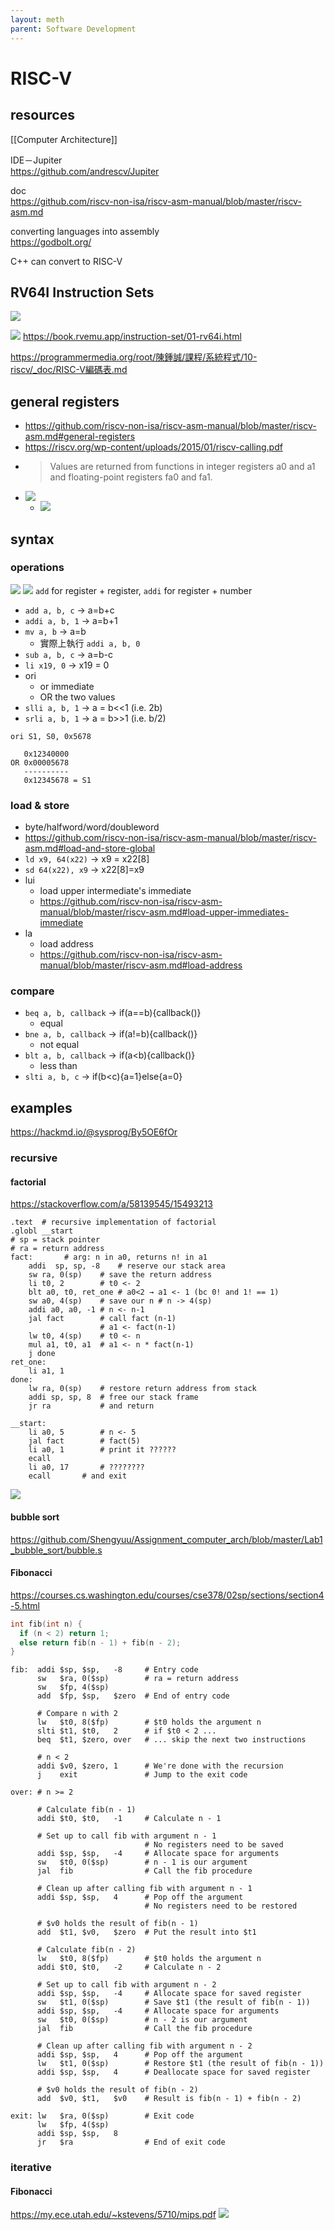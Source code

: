 ```yaml
---
layout: meth
parent: Software Development 
---
```

# RISC-V

## resources

[[Computer Architecture]]

IDE－Jupiter  
<https://github.com/andrescv/Jupiter>

doc  
<https://github.com/riscv-non-isa/riscv-asm-manual/blob/master/riscv-asm.md>

converting languages into assembly  
<https://godbolt.org/>

C++ can convert to RISC-V

## RV64I Instruction Sets
![](https://i.imgur.com/QitoPQd.png)

![](https://i.imgur.com/v5eQayh.png)
https://book.rvemu.app/instruction-set/01-rv64i.html

https://programmermedia.org/root/陳鍾誠/課程/系統程式/10-riscv/_doc/RISC-V編碼表.md

## general registers
- https://github.com/riscv-non-isa/riscv-asm-manual/blob/master/riscv-asm.md#general-registers
- https://riscv.org/wp-content/uploads/2015/01/riscv-calling.pdf
- > Values are returned from functions in integer registers a0 and a1 and floating-point registers fa0 and fa1.
- ![](https://i.imgur.com/xpNQn5r.png)
	- ![](https://i.imgur.com/0clQgx7.png)

## syntax
### operations
![](https://i.imgur.com/XC0k2XB.png)
![](https://i.imgur.com/PX629AE.png)
`add` for register + register, `addi` for register + number

- `add a, b, c` → a=b+c
- `addi a, b, 1` → a=b+1
- `mv a, b` → a=b
	- 實際上執行 `addi a, b, 0`
- `sub a, b, c` → a=b-c
- `li x19, 0` → x19 = 0
- ori
	- or immediate
	- OR the two values
- `slli a, b, 1` → a = b<<1 (i.e. 2b)
- `srli a, b, 1` → a = b>>1 (i.e. b/2)

```
ori S1, S0, 0x5678

   0x12340000
OR 0x00005678
   ----------
   0x12345678 = S1
```

### load & store
- byte/halfword/word/doubleword
- https://github.com/riscv-non-isa/riscv-asm-manual/blob/master/riscv-asm.md#load-and-store-global
- `ld x9, 64(x22)` → x9 = x22[8]
- `sd 64(x22), x9` → x22[8]=x9
- lui
	- load upper intermediate's immediate
	- https://github.com/riscv-non-isa/riscv-asm-manual/blob/master/riscv-asm.md#load-upper-immediates-immediate
- la
	- load address
	- https://github.com/riscv-non-isa/riscv-asm-manual/blob/master/riscv-asm.md#load-address

### compare
- `beq a, b, callback` → if(a\==b){callback()}
	- equal
- `bne a, b, callback` → if(a!=b){callback()}
	- not equal
- `blt a, b, callback` → if(a<b){callback()}
	- less than
- `slti a, b, c` → if(b<c){a=1}else{a=0}

## examples
https://hackmd.io/@sysprog/By5OE6fOr
### recursive
#### factorial
https://stackoverflow.com/a/58139545/15493213
```
.text  # recursive implementation of factorial
.globl __start
# sp = stack pointer
# ra = return address
fact:       # arg: n in a0, returns n! in a1
    addi  sp, sp, -8    # reserve our stack area
    sw ra, 0(sp)    # save the return address
    li t0, 2        # t0 <- 2
    blt a0, t0, ret_one # a0<2 → a1 <- 1 (bc 0! and 1! == 1)
    sw a0, 4(sp)    # save our n # n -> 4(sp)
    addi a0, a0, -1 # n <- n-1
    jal fact        # call fact (n-1)
                    # a1 <- fact(n-1)
    lw t0, 4(sp)    # t0 <- n
    mul a1, t0, a1  # a1 <- n * fact(n-1)
    j done
ret_one:
    li a1, 1
done:
    lw ra, 0(sp)    # restore return address from stack
    addi sp, sp, 8  # free our stack frame
    jr ra           # and return

__start:
    li a0, 5        # n <- 5
    jal fact        # fact(5)
    li a0, 1        # print it ??????
    ecall
    li a0, 17       # ????????
    ecall       # and exit
```

![](https://i.imgur.com/zd27zIq.png)

#### bubble sort
https://github.com/Shengyuu/Assignment_computer_arch/blob/master/Lab1_bubble_sort/bubble.s

#### Fibonacci
https://courses.cs.washington.edu/courses/cse378/02sp/sections/section4-5.html

```cpp
int fib(int n) {
  if (n < 2) return 1;
  else return fib(n - 1) + fib(n - 2);
}
```

```risc-v
fib:  addi $sp, $sp,   -8     # Entry code
      sw   $ra, 0($sp) 		  # ra = return address
      sw   $fp, 4($sp)
      add  $fp, $sp,   $zero  # End of entry code

      # Compare n with 2
      lw   $t0, 8($fp)        # $t0 holds the argument n
      slti $t1, $t0,   2      # if $t0 < 2 ...
      beq  $t1, $zero, over   # ... skip the next two instructions

      # n < 2
      addi $v0, $zero, 1      # We're done with the recursion
      j    exit               # Jump to the exit code

over: # n >= 2

      # Calculate fib(n - 1)
      addi $t0, $t0,   -1     # Calculate n - 1

      # Set up to call fib with argument n - 1
                              # No registers need to be saved
      addi $sp, $sp,   -4     # Allocate space for arguments
      sw   $t0, 0($sp)        # n - 1 is our argument
      jal  fib                # Call the fib procedure

      # Clean up after calling fib with argument n - 1
      addi $sp, $sp,   4      # Pop off the argument
                              # No registers need to be restored

      # $v0 holds the result of fib(n - 1)
      add  $t1, $v0,   $zero  # Put the result into $t1

      # Calculate fib(n - 2)
      lw   $t0, 8($fp)        # $t0 holds the argument n
      addi $t0, $t0,   -2     # Calculate n - 2

      # Set up to call fib with argument n - 2
      addi $sp, $sp,   -4     # Allocate space for saved register
      sw   $t1, 0($sp)        # Save $t1 (the result of fib(n - 1))
      addi $sp, $sp,   -4     # Allocate space for arguments
      sw   $t0, 0($sp)        # n - 2 is our argument
      jal  fib                # Call the fib procedure

      # Clean up after calling fib with argument n - 2
      addi $sp, $sp,   4      # Pop off the argument
      lw   $t1, 0($sp)        # Restore $t1 (the result of fib(n - 1))
      addi $sp, $sp,   4      # Deallocate space for saved register

      # $v0 holds the result of fib(n - 2)
      add  $v0, $t1,   $v0    # Result is fib(n - 1) + fib(n - 2)

exit: lw   $ra, 0($sp)        # Exit code
      lw   $fp, 4($sp)
      addi $sp, $sp,   8
      jr   $ra                # End of exit code

```

### iterative
#### Fibonacci
<https://my.ece.utah.edu/~kstevens/5710/mips.pdf>
![](https://i.imgur.com/5dEPF2f.png)